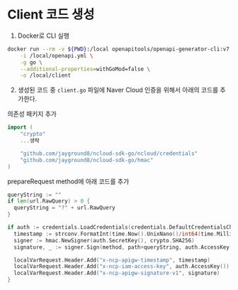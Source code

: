 # Client 코드 생성

1. Docker로 CLI 실행

```bash
docker run --rm -v ${PWD}:/local openapitools/openapi-generator-cli:v7.6.0 generate \
    -i /local/openapi.yml \
    -g go \
    --additional-properties=withGoMod=false \
    -o /local/client
```
2. 생성된 코드 중 `client.go` 파일에 Naver Cloud 인증을 위해서 아래의 코드를 추가한다.

의존성 패키지 추가

```go
import (
	"crypto"
	...생략

	"github.com/jayground8/ncloud-sdk-go/ncloud/credentials"
	"github.com/jayground8/ncloud-sdk-go/hmac"
)
```

prepareRequest method에 아래 코드를 추가

```go
queryString := ""
if len(url.RawQuery) > 0 {
  queryString = "?" + url.RawQuery
}

if auth := credentials.LoadCredentials(credentials.DefaultCredentialsChain()); auth != nil {
  timestamp := strconv.FormatInt(time.Now().UnixNano()/int64(time.Millisecond), 10)
  signer := hmac.NewSigner(auth.SecretKey(), crypto.SHA256)
  signature, _ := signer.Sign(method, path+queryString, auth.AccessKey(), timestamp)

  localVarRequest.Header.Add("x-ncp-apigw-timestamp", timestamp)
  localVarRequest.Header.Add("x-ncp-iam-access-key", auth.AccessKey())
  localVarRequest.Header.Add("x-ncp-apigw-signature-v1", signature)
}
```